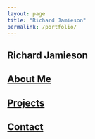 ```yaml
---
layout: page
title: "Richard Jamieson"
permalink: /portfolio/
---
```


## Richard Jamieson
## [About Me](https://richjamo.github.io/portfolio/about/)
## [Projects](https://richjamo.github.io/portfolio/projects/)
## [Contact](https://richjamo.github.io/portfolio/contact/)






